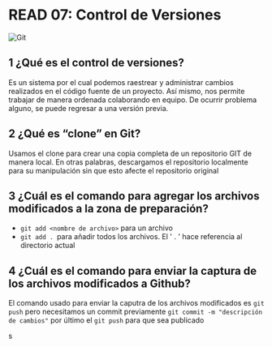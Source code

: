 # READ 07: Control de Versiones

![Git](https://ositcom.com/static/images/images/git-blog-header_1.png)

## 1 ¿Qué es el control de versiones?
  Es un sistema por el cual podemos raestrear y administrar cambios realizados en el código fuente
	de un proyecto. Así mismo, nos permite trabajar de manera ordenada colaborando en equipo. De ocurrir 
	problema alguno, se puede regresar a una versión previa.
	
## 2 ¿Qué es “clone” en Git?
	
  Usamos el clone para crear una copia completa de un repositorio GIT de manera local. En otras palabras,
	descargamos el repositorio localmente para su manipulación sin que esto afecte el repositorio original

## 3 ¿Cuál es el comando para agregar los archivos modificados a la zona de preparación?


- `git add <nombre de archivo>` para un archivo
- `git add . `para añadir todos los archivos. El ' . ' hace referencia al directorio actual



## 4 ¿Cuál es el comando para enviar la captura de los archivos modificados a Github?

  El comando usado para enviar la caputra de los archivos modificados es 	`git push` pero necesitamos un commit previamente  `git commit -m "descripción de cambios"` por último el `git push` para que sea publicado
	
s